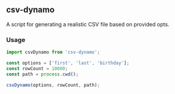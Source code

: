 ## csv-dynamo

A script for generating a realistic CSV file based on provided opts.

### Usage
```javascript
import csvDynamo from 'csv-dynamo';

const options = ['first', 'last', 'birthday'];
const rowCount = 10000;
const path = process.cwd();

csvDynamo(options, rowCount, path);
```